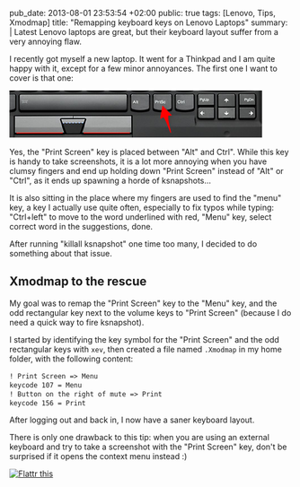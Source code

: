 pub_date: 2013-08-01 23:53:54 +02:00
public: true
tags: [Lenovo, Tips, Xmodmap]
title: "Remapping keyboard keys on Lenovo Laptops"
summary: |
    Latest Lenovo laptops are great, but their keyboard layout suffer from a very annoying flaw.

I recently got myself a new laptop. It went for a Thinkpad and I am quite happy with it, except for a few minor annoyances. The first one I want to cover is that one:

![What is the "Print Screen" key doing there?!](keyboard.png)

Yes, the "Print Screen" key is placed between "Alt" and Ctrl". While this key is handy to take screenshots, it is a lot more annoying when you have clumsy fingers and end up holding down "Print Screen" instead of "Alt" or "Ctrl", as it ends up spawning a horde of ksnapshots...

It is also sitting in the place where my fingers are used to find the "menu" key, a key I actually use quite often, especially to fix typos while typing: "Ctrl+left" to move to the word underlined with red, "Menu" key, select correct word in the suggestions, done.

After running "killall ksnapshot" one time too many, I decided to do something about that issue.

## Xmodmap to the rescue

My goal was to remap the "Print Screen" key to the "Menu" key, and the odd rectangular key next to the volume keys to "Print Screen" (because I do need a quick way to fire ksnapshot).

I started by identifying the key symbol for the "Print Screen" and the odd rectangular keys with `xev`, then created a file named `.Xmodmap` in my home folder, with the following content:

    ! Print Screen => Menu
    keycode 107 = Menu
    ! Button on the right of mute => Print
    keycode 156 = Print

After logging out and back in, I now have a saner keyboard layout.

There is only one drawback to this tip: when you are using an external keyboard and try to take a screenshot with the "Print Screen" key, don't be surprised if it opens the context menu instead :)

<a href="http://flattr.com/thing/1741706/Remapping-keyboard-keys-on-Lenovo-Laptops" target="_blank"><img src="http://api.flattr.com/button/flattr-badge-large.png" alt="Flattr this" title="Flattr this" border="0" /></a>
